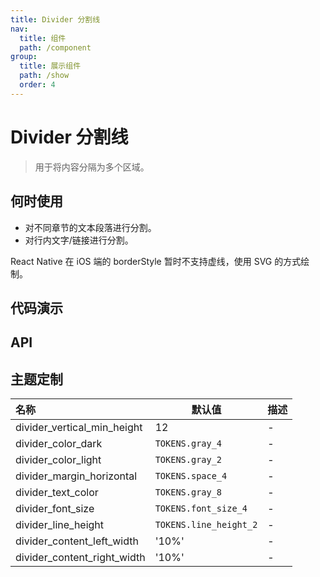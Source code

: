 ```yaml
---
title: Divider 分割线
nav:
  title: 组件
  path: /component
group:
  title: 展示组件
  path: /show
  order: 4
---
```


# Divider 分割线

> 用于将内容分隔为多个区域。

## 何时使用

- 对不同章节的文本段落进行分割。
- 对行内文字/链接进行分割。

React Native 在 iOS 端的 borderStyle 暂时不支持虚线，使用 SVG 的方式绘制。

## 代码演示

<code src="./__fixtures__/basic.tsx"></code>

## API

## 主题定制

| 名称                        | 默认值                 | 描述 |
| :-------------------------- | ---------------------- | ---- |
| divider_vertical_min_height | 12                     | -    |
| divider_color_dark          | `TOKENS.gray_4`        | -    |
| divider_color_light         | `TOKENS.gray_2`        | -    |
| divider_margin_horizontal   | `TOKENS.space_4`       | -    |
| divider_text_color          | `TOKENS.gray_8`        | -    |
| divider_font_size           | `TOKENS.font_size_4`   | -    |
| divider_line_height         | `TOKENS.line_height_2` | -    |
| divider_content_left_width  | '10%'                  | -    |
| divider_content_right_width | '10%'                  | -    |
